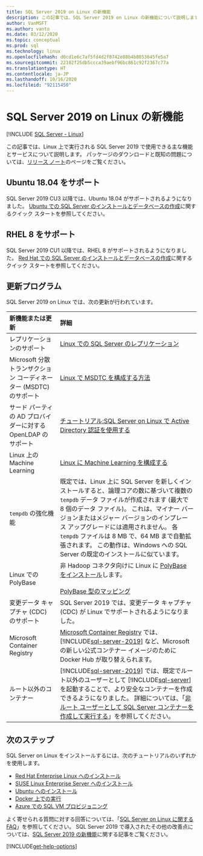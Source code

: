 ```yaml
---
title: SQL Server 2019 on Linux の新機能
description: この記事では、SQL Server 2019 on Linux の新機能について説明します。
author: VanMSFT
ms.author: vanto
ms.date: 03/12/2020
ms.topic: conceptual
ms.prod: sql
ms.technology: linux
ms.openlocfilehash: d0cd1e6c7af5fd4d2f8742e88b4b8853645fe5a7
ms.sourcegitcommit: 22102f25db5ccca39aebf96bc861c92f2367c77a
ms.translationtype: HT
ms.contentlocale: ja-JP
ms.lasthandoff: 10/16/2020
ms.locfileid: "92115450"
---
```

# <a name="whats-new-for-sql-server-2019-on-linux"></a>SQL Server 2019 on Linux の新機能

[!INCLUDE [SQL Server - Linux](../includes/applies-to-version/sql-linux.md)]

この記事では、Linux 上で実行される SQL Server 2019 で使用できる主な機能とサービスについて説明します。 パッケージのダウンロードと既知の問題については、[リリース ノート](sql-server-linux-release-notes-2019.md?view=sql-server-linux-ver15)のページをご覧ください。

## <a name="ubuntu-1804-supported"></a>Ubuntu 18.04 をサポート

SQL Server 2019 CU3 以降では、Ubuntu 18.04 がサポートされるようになりました。 [Ubuntu での SQL Server のインストールとデータベースの作成](quickstart-install-connect-ubuntu.md?view=sql-server-linux-ver15)に関するクイック スタートを参照してください。

## <a name="rhel-8-supported"></a>RHEL 8 をサポート

SQL Server 2019 CU1 以降では、RHEL 8 がサポートされるようになりました。 [Red Hat での SQL Server のインストールとデータベースの作成](quickstart-install-connect-red-hat.md?view=sql-server-linux-ver15)に関するクイック スタートを参照してください。

## <a name="updates"></a>更新プログラム

SQL Server 2019 on Linux では、次の更新が行われています。

| 新機能または更新 | 詳細 |
|:-----|:-----|
|レプリケーションのサポート |[Linux での SQL Server のレプリケーション](sql-server-linux-replication.md)
|Microsoft 分散トランザクション コーディネーター (MSDTC) のサポート |[Linux で MSDTC を構成する方法](sql-server-linux-configure-msdtc.md) |
|サード パーティの AD プロバイダーに対する OpenLDAP のサポート |[チュートリアル:SQL Server on Linux で Active Directory 認証を使用する](sql-server-linux-active-directory-authentication.md) |
|Linux 上の Machine Learning |[Linux に Machine Learning を構成する](sql-server-linux-setup-machine-learning.md) |
|`tempdb` の強化機能 | 既定では、Linux 上に SQL Server を新しくインストールすると、論理コアの数に基づいて複数の `tempdb` データ ファイルが作成されます (最大で 8 個のデータ ファイル)。 これは、マイナー バージョンまたはメジャー バージョンのインプレース アップグレードには適用されません。 各 `tempdb` ファイルは 8 MB で、64 MB まで自動拡張されます。 この動作は、Windows への SQL Server の既定のインストールに似ています。 |
| Linux での PolyBase | 非 Hadoop コネクタ向けに Linux に [PolyBase をインストール](../relational-databases/polybase/polybase-linux-setup.md)します。<br/><br/>[PolyBase 型のマッピング](../relational-databases/polybase/polybase-type-mapping.md) |
| 変更データ キャプチャ (CDC) のサポート | SQL Server 2019 では、変更データ キャプチャ (CDC) が Linux でサポートされるようになりました。 |
| Microsoft Container Registry | [Microsoft Container Registry](https://azure.microsoft.com/blog/microsoft-syndicates-container-catalog/) では、[!INCLUDE[sql-server-2019](../includes/sssqlv15-md.md)] など、Microsoft の新しい公式コンテナー イメージのために Docker Hub が取り替えられます。 |
| ルート以外のコンテナー | [!INCLUDE[sql-server-2019](../includes/sssqlv15-md.md)] では、既定でルート以外のユーザーとして [!INCLUDE[sql-server](../includes/ssnoversion-md.md)] を起動することで、より安全なコンテナーを作成できるようになりました。 詳細については、「[非ルート ユーザーとして SQL Server コンテナーを作成して実行する](./sql-server-linux-docker-container-security.md#buildnonrootcontainer)」を参照してください。 |

## <a name="next-steps"></a>次のステップ

SQL Server on Linux をインストールするには、次のチュートリアルのいずれかを使用します。

- [Red Hat Enterprise Linux へのインストール](quickstart-install-connect-red-hat.md?view=sql-server-linux-ver15)
- [SUSE Linux Enterprise Server へのインストール](quickstart-install-connect-suse.md?view=sql-server-linux-ver15)
- [Ubuntu へのインストール](quickstart-install-connect-ubuntu.md?view=sql-server-linux-ver15)
- [Docker 上での実行](quickstart-install-connect-docker.md?view=sql-server-linux-ver15)
- [Azure での SQL VM プロビジョニング](/azure/virtual-machines/linux/sql/provision-sql-server-linux-virtual-machine?toc=/sql/toc/toc.json)

よく寄せられる質問に対する回答については、「[SQL Server on Linux に関する FAQ](sql-server-linux-faq.md)」を参照してください。 SQL Server 2019 で導入されたその他の改善点については、[SQL Server 2019 の新機能](../sql-server/what-s-new-in-sql-server-ver15.md?view=sql-server-ver15)に関する記事をご覧ください。

[!INCLUDE[get-help-options](../includes/paragraph-content/get-help-options.md)]